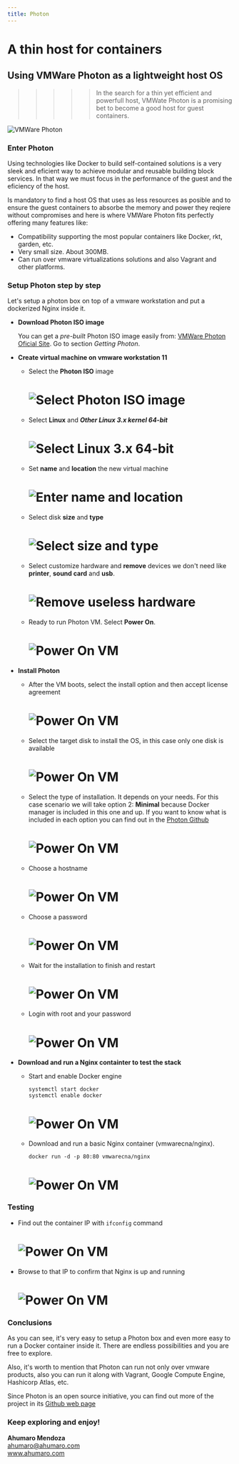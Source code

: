 ```yaml
---
title: Photon
---
```


# A thin host for containers
## Using VMWare Photon as a lightweight host OS

>>>>> In the search for a thin yet efficient and powerfull host, VMWate Photon is a promising bet to become a good host for guest containers.

![VMWare Photon](photon_big.png)

### Enter Photon
Using technologies like Docker to build self-contained solutions is a very sleek and eficient way to achieve modular and reusable building block services. In that way we must focus in the performance of the guest and the eficiency of the host.

Is mandatory to find a host OS that uses as less resources as posible and to ensure the guest containers to absorbe the memory and power they reqiere without compromises and here is where VMWare Photon fits perfectly offering many features like:

+ Compatibility supporting the most popular containers like Docker, rkt, garden, etc.
+ Very small size. About 300MB.
+ Can run over vmware virtualizations solutions and also Vagrant and other platforms.

### Setup Photon step by step

Let's setup a photon box on top of a vmware workstation and put a dockerized Nginx inside it.

+ **Download Photon ISO image**

  You can get a _pre-built_ Photon ISO image easily from: [VMWare Photon Oficial Site](https://vmware.github.io/photon/). Go to section _Getting Photon_.

+ **Create virtual machine on vmware workstation 11**

  - Select the **Photon ISO** image

    # ![Select Photon ISO image](photon_demo_01.png)

  - Select **Linux** and **_Other Linux 3.x kernel 64-bit_**

    # ![Select Linux 3.x 64-bit](photon_demo_02.png)

  - Set **name** and **location** the new virtual machine 

    # ![Enter name and location](photon_demo_03.png)

  - Select disk **size** and **type**

    # ![Select size and type](photon_demo_04.png)

  - Select customize hardware and **remove** devices we don't need like **printer**, **sound card** and **usb**.

    # ![Remove useless hardware](photon_demo_05.png)

  - Ready to run Photon VM. Select **Power On**.

    # ![Power On VM](photon_demo_06.png)

+ **Install Photon**

  - After the VM boots, select the install option and then accept license agreement 

    # ![Power On VM](photon_demo_07.png)

  - Select the target disk to install the OS, in this case only one disk is available 

    # ![Power On VM](photon_demo_08.png)

  - Select the type of installation.  It depends on your needs. For this case scenario we will take option 2: **Minimal** because Docker manager is included in this one and up. If you want to know what is included in each option you can find out in the [Photon Github](https://github.com/vmware/photon/blob/master/installer/package_list.json)

    # ![Power On VM](photon_demo_09.png)

  - Choose a hostname 

    # ![Power On VM](photon_demo_10.png)

  - Choose a password

    # ![Power On VM](photon_demo_11.png)

  - Wait for the installation to finish and restart

    # ![Power On VM](photon_demo_12.png)

  - Login with root and your password

    # ![Power On VM](photon_demo_13.png)

+ **Download and run a Nginx containter to test the stack**

  - Start and enable Docker engine
  
      `systemctl start docker`<br/>
	  `systemctl enable docker`
    # ![Power On VM](photon_demo_14.png)

  - Download and run a basic Nginx container (vmwarecna/nginx).
  
      `docker run -d -p 80:80 vmwarecna/nginx`
    # ![Power On VM](photon_demo_15.png)

### Testing

  - Find out the container IP with `ifconfig` command

    # ![Power On VM](photon_demo_16.png)

  - Browse to that IP to confirm that Nginx is up and running

    # ![Power On VM](photon_demo_17.png)

### Conclusions

As you can see, it's very easy to setup a Photon box and even more easy to run a Docker container inside it. There are endless possibilities and you are free to explore.

Also, it's worth to mention that Photon can run not only over vmware products, also you can run it along with Vagrant, Google Compute Engine, Hashicorp Atlas, etc.

Since Photon is an open source initiative, you can find out more of the project in its [Github web page](https://github.com/vmware/photon/)

### Keep exploring and enjoy!

**Ahumaro Mendoza**<br/>
ahumaro@ahumaro.com<br/>
www.ahumaro.com
